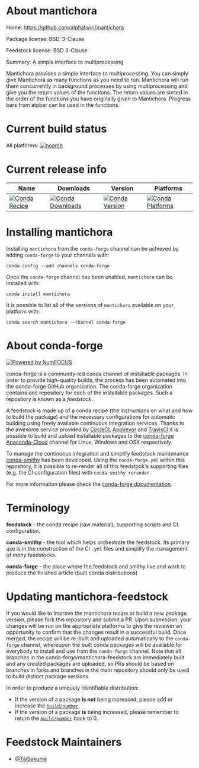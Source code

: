 <!--
# -*- mode: jinja -*-
-->

About mantichora
================

Home: https://github.com/alphatwirl/mantichora

Package license: BSD-3-Clause

Feedstock license: BSD 3-Clause

Summary: A simple interface to multiprocessing

Mantichora provides a simple interface to multiprocessing. You can
simply give Mantichora as many functions as you need to run.
Mantichora will run them concurrently in background processes by
using multiprocessing and give you the return values of the
functions. The return values are sorted in the order of the
functions you have originally given to Mantichora. Progress bars
from atpbar can be used in the functions.


Current build status
====================

All platforms:
[![noarch](https://img.shields.io/circleci/project/github/conda-forge/mantichora-feedstock/master.svg?label=noarch)](https://circleci.com/gh/conda-forge/mantichora-feedstock)

Current release info
====================

| Name | Downloads | Version | Platforms |
| --- | --- | --- | --- |
| [![Conda Recipe](https://img.shields.io/badge/recipe-mantichora-green.svg)](https://anaconda.org/conda-forge/mantichora) | [![Conda Downloads](https://img.shields.io/conda/dn/conda-forge/mantichora.svg)](https://anaconda.org/conda-forge/mantichora) | [![Conda Version](https://img.shields.io/conda/vn/conda-forge/mantichora.svg)](https://anaconda.org/conda-forge/mantichora) | [![Conda Platforms](https://img.shields.io/conda/pn/conda-forge/mantichora.svg)](https://anaconda.org/conda-forge/mantichora) |

Installing mantichora
=====================

Installing `mantichora` from the `conda-forge` channel can be achieved by adding `conda-forge` to your channels with:

```
conda config --add channels conda-forge
```

Once the `conda-forge` channel has been enabled, `mantichora` can be installed with:

```
conda install mantichora
```

It is possible to list all of the versions of `mantichora` available on your platform with:

```
conda search mantichora --channel conda-forge
```


About conda-forge
=================

[![Powered by NumFOCUS](https://img.shields.io/badge/powered%20by-NumFOCUS-orange.svg?style=flat&colorA=E1523D&colorB=007D8A)](http://numfocus.org)

conda-forge is a community-led conda channel of installable packages.
In order to provide high-quality builds, the process has been automated into the
conda-forge GitHub organization. The conda-forge organization contains one repository
for each of the installable packages. Such a repository is known as a *feedstock*.

A feedstock is made up of a conda recipe (the instructions on what and how to build
the package) and the necessary configurations for automatic building using freely
available continuous integration services. Thanks to the awesome service provided by
[CircleCI](https://circleci.com/), [AppVeyor](https://www.appveyor.com/)
and [TravisCI](https://travis-ci.org/) it is possible to build and upload installable
packages to the [conda-forge](https://anaconda.org/conda-forge)
[Anaconda-Cloud](https://anaconda.org/) channel for Linux, Windows and OSX respectively.

To manage the continuous integration and simplify feedstock maintenance
[conda-smithy](https://github.com/conda-forge/conda-smithy) has been developed.
Using the ``conda-forge.yml`` within this repository, it is possible to re-render all of
this feedstock's supporting files (e.g. the CI configuration files) with ``conda smithy rerender``.

For more information please check the [conda-forge documentation](https://conda-forge.org/docs/).

Terminology
===========

**feedstock** - the conda recipe (raw material), supporting scripts and CI configuration.

**conda-smithy** - the tool which helps orchestrate the feedstock.
                   Its primary use is in the construction of the CI ``.yml`` files
                   and simplify the management of *many* feedstocks.

**conda-forge** - the place where the feedstock and smithy live and work to
                  produce the finished article (built conda distributions)


Updating mantichora-feedstock
=============================

If you would like to improve the mantichora recipe or build a new
package version, please fork this repository and submit a PR. Upon submission,
your changes will be run on the appropriate platforms to give the reviewer an
opportunity to confirm that the changes result in a successful build. Once
merged, the recipe will be re-built and uploaded automatically to the
`conda-forge` channel, whereupon the built conda packages will be available for
everybody to install and use from the `conda-forge` channel.
Note that all branches in the conda-forge/mantichora-feedstock are
immediately built and any created packages are uploaded, so PRs should be based
on branches in forks and branches in the main repository should only be used to
build distinct package versions.

In order to produce a uniquely identifiable distribution:
 * If the version of a package **is not** being increased, please add or increase
   the [``build/number``](https://conda.io/docs/user-guide/tasks/build-packages/define-metadata.html#build-number-and-string).
 * If the version of a package **is** being increased, please remember to return
   the [``build/number``](https://conda.io/docs/user-guide/tasks/build-packages/define-metadata.html#build-number-and-string)
   back to 0.

Feedstock Maintainers
=====================

* [@TaiSakuma](https://github.com/TaiSakuma/)

